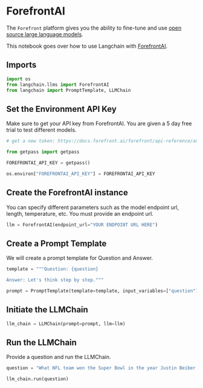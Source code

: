 # ForefrontAI


The `Forefront` platform gives you the ability to fine-tune and use [open source large language models](https://docs.forefront.ai/forefront/master/models).

This notebook goes over how to use Langchain with [ForefrontAI](https://www.forefront.ai/).


<!-- WARNING: THIS FILE WAS AUTOGENERATED! DO NOT EDIT! Instead, edit the notebook w/the location & name as this file. -->

## Imports


```python
import os
from langchain.llms import ForefrontAI
from langchain import PromptTemplate, LLMChain
```

## Set the Environment API Key
Make sure to get your API key from ForefrontAI. You are given a 5 day free trial to test different models.


```python
# get a new token: https://docs.forefront.ai/forefront/api-reference/authentication

from getpass import getpass

FOREFRONTAI_API_KEY = getpass()
```


```python
os.environ["FOREFRONTAI_API_KEY"] = FOREFRONTAI_API_KEY
```

## Create the ForefrontAI instance
You can specify different parameters such as the model endpoint url, length, temperature, etc. You must provide an endpoint url.


```python
llm = ForefrontAI(endpoint_url="YOUR ENDPOINT URL HERE")
```

## Create a Prompt Template
We will create a prompt template for Question and Answer.


```python
template = """Question: {question}

Answer: Let's think step by step."""

prompt = PromptTemplate(template=template, input_variables=["question"])
```

## Initiate the LLMChain


```python
llm_chain = LLMChain(prompt=prompt, llm=llm)
```

## Run the LLMChain
Provide a question and run the LLMChain.


```python
question = "What NFL team won the Super Bowl in the year Justin Beiber was born?"

llm_chain.run(question)
```
